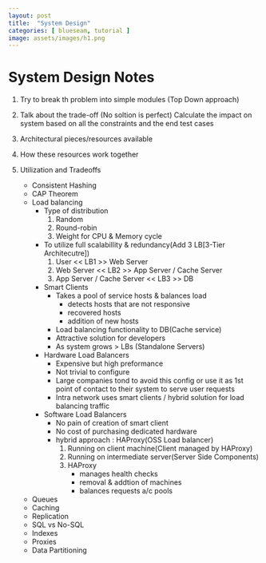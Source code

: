 ```yaml
---
layout: post
title:  "System Design"
categories: [ blueseam, tutorial ]
image: assets/images/h1.png
---
```


# System Design Notes

1. Try to break th problem into simple modules (Top Down approach)

2. Talk about the trade-off (No soltion is perfect)
   Calculate the impact on system based on all the constraints and the end test cases

3. Architectural pieces/resources available

4. How these resources work together

5. Utilization and Tradeoffs
   - Consistent Hashing
   - CAP Theorem
   - Load balancing
     - Type of distribution
       1. Random
       2. Round-robin
       3. Weight for CPU & Memory cycle
     - To utilize full scalabillity & redundancy(Add 3 LB[3-Tier Architecutre])
       1. User << LB1 >> Web Server
       2. Web Server << LB2 >> App Server / Cache Server
       3. App Server / Cache Server << LB3 >> DB
     - Smart Clients
       - Takes a pool of service hosts & balances load
         - detects hosts that are not responsive
         - recovered hosts
         - addition of new hosts
       - Load balancing functionality to DB(Cache service)
       - Attractive solution for developers
       - As system grows > LBs (Standalone Servers)
     - Hardware Load Balancers
       - Expensive but high preformance
       - Not trivial to configure
       - Large companies tond to avoid this config or use it as 1st point of contact to their system to serve user requests
       - Intra network uses smart clients / hybrid solution for load balancing traffic
     - Software Load Balancers
       - No pain of creation of smart client
       - No cost of purchasing dedicated hardware
       - hybrid approach : HAProxy(OSS Load balancer)
         1. Running on client machine(Client managed by HAProxy)
         2. Running on intermediate server(Server Side  Components)
         3. HAProxy
            - manages health checks
            - removal & addtion of machines
            - balances requests a/c pools
   - Queues
   - Caching
   - Replication
   - SQL vs No-SQL
   - Indexes
   - Proxies
   - Data Partitioning
